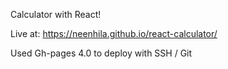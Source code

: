Calculator with React!


Live at: https://neenhila.github.io/react-calculator/

Used Gh-pages 4.0 to deploy with SSH / Git
